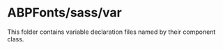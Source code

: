 # ABPFonts/sass/var

This folder contains variable declaration files named by their component class.
